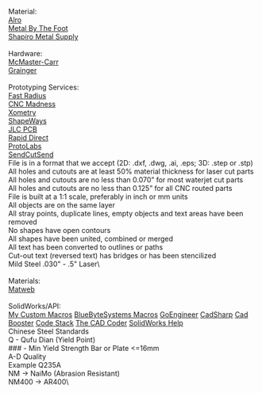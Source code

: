 Material:\
 [Alro](https://www.alro.com/)\
 [Metal By The Foot](https://metalbythefoot.com/)\
 [Shapiro Metal Supply](https://www.shapirosupply.com/)\
\
Hardware:\
  [McMaster-Carr](https://www.mcmaster.com/)\
  [Grainger](https://www.grainger.com/)\
 \
Prototyping Services:\
  [Fast Radius](https://fastradius.com/pro/)\
  [CNC Madness](https://cncmadness.com/)\
  [Xometry](https://www.xometry.com/)\
  [ShapeWays](https://www.shapeways.com/)\
  [JLC PCB](https://jlc3dp.com/)\
  [Rapid Direct](https://www.rapiddirect.com/)\
  [ProtoLabs](https://www.protolabs.com/)\
  [SendCutSend](https://sendcutsend.com/)\
    File is in a format that we accept (2D: .dxf, .dwg, .ai, .eps; 3D: .step or .stp)\
    All holes and cutouts are at least 50% material thickness for laser cut parts\
    All holes and cutouts are no less than 0.070” for most waterjet cut parts\
    All holes and cutouts are no less than 0.125” for all CNC routed parts\
    File is built at a 1:1 scale, preferably in inch or mm units\
    All objects are on the same layer\
    All stray points, duplicate lines, empty objects and text areas have been removed\
    No shapes have open contours\
    All shapes have been united, combined or merged\
    All text has been converted to outlines or paths\
    Cut-out text (reversed text) has bridges or has been stencilized\
    Mild Steel .030" - .5" Laser\   
\
Materials:\
 [Matweb](https://matweb.com/)\
\
SolidWorks/API:\
 [My Custom Macros](https://github.com/Collin-Brock/SolidWorks-Macros)
 [BlueByteSystems Macros](https://github.com/BlueByteSystemsInc/SOLIDWORKSVBAMacros)
 [GoEngineer](https://www.goengineer.com/)
 [CadSharp](https://www.cadsharp.com/)
 [Cad Booster](https://cadbooster.com/)
 [Code Stack](https://www.codestack.net/solidworks-api/)
 [The CAD Coder](https://thecadcoder.com/)
 [SolidWorks Help](https://help.solidworks.com/2024/English/api/sldworksapiprogguide/Welcome.htm?verRedirect=1)
\
Chinese Steel Standards\
    Q - Qufu Dian (Yield Point)\
      ### - Min Yield Strength Bar or Plate <=16mm\
      A-D Quality\
      Example Q235A\
    NM -> NaiMo (Abrasion Resistant)\
      NM400 -> AR400\


